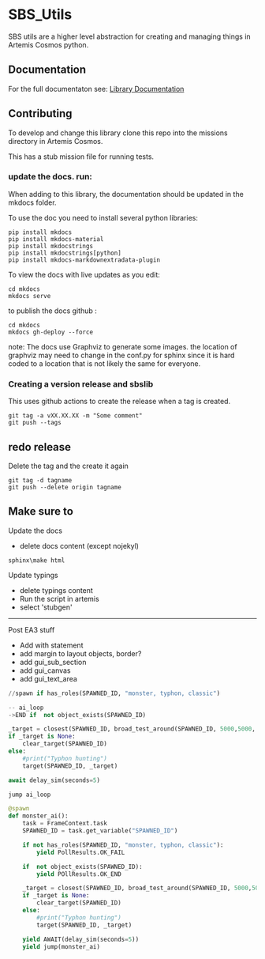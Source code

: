# SBS_Utils
SBS utils are a higher level abstraction for creating and managing things in Artemis Cosmos python.

## Documentation
For the full documentaton see:
[Library Documentation](https://artemis-sbs.github.io/sbs_utils/index.html)


## Contributing
To develop and change this library clone this repo into the missions directory in Artemis Cosmos.

This has a stub mission file for running tests.

### update the docs. run:
When adding to this library, the documentation should be updated in the mkdocs folder.

To use the doc you need to install several python libraries:

```
pip install mkdocs
pip install mkdocs-material
pip install mkdocstrings
pip install mkdocstrings[python]
pip install mkdocs-markdownextradata-plugin

```

To view the docs with live updates as you edit:

```
cd mkdocs
mkdocs serve
```

to publish the docs github :

```
cd mkdocs
mkdocs gh-deploy --force 
```

note: The docs use Graphviz to generate some images.
the location of graphviz may need to change in the conf.py for sphinx since it is hard coded to a location that is not likely the same for everyone.


### Creating a version release and sbslib
This uses github actions to create the release when a tag is created.

```
git tag -a vXX.XX.XX -m "Some comment"
git push --tags
```

## redo release
Delete the tag and the create it again
```
git tag -d tagname
git push --delete origin tagname
```

## Make sure to

Update the docs 
- delete docs content (except nojekyl)

```
sphinx\make html
```

Update typings
- delete typings content
- Run the script in artemis
- select 'stubgen'


------------------------
Post EA3 stuff

- Add with statement
- add margin to layout objects, border?
- add gui_sub_section
- add gui_canvas
- add gui_text_area


``` py
//spawn if has_roles(SPAWNED_ID, "monster, typhon, classic")

-- ai_loop
->END if  not object_exists(SPAWNED_ID)

_target = closest(SPAWNED_ID, broad_test_around(SPAWNED_ID, 5000,5000, 0xf0)-role("__terrain__")-role("monster"))
if _target is None:
    clear_target(SPAWNED_ID)
else:
    #print("Typhon hunting")
    target(SPAWNED_ID, _target)

await delay_sim(seconds=5)

jump ai_loop
```

``` py
@spawn
def monster_ai():
    task = FrameContext.task
    SPAWNED_ID = task.get_variable("SPAWNED_ID")

    if not has_roles(SPAWNED_ID, "monster, typhon, classic"):
        yield PollResults.OK_FAIL

    if  not object_exists(SPAWNED_ID):
        yield POllResults.OK_END

    _target = closest(SPAWNED_ID, broad_test_around(SPAWNED_ID, 5000,5000, 0xf0)-role("__terrain__")-role("monster"))
    if _target is None:
        clear_target(SPAWNED_ID)
    else:
        #print("Typhon hunting")
        target(SPAWNED_ID, _target)

    yield AWAIT(delay_sim(seconds=5))
    yield jump(monster_ai)
```